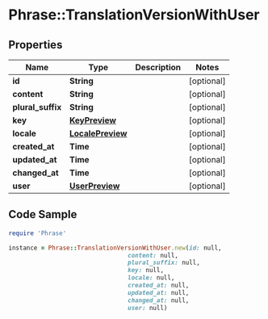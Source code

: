 # Phrase::TranslationVersionWithUser

## Properties

Name | Type | Description | Notes
------------ | ------------- | ------------- | -------------
**id** | **String** |  | [optional] 
**content** | **String** |  | [optional] 
**plural_suffix** | **String** |  | [optional] 
**key** | [**KeyPreview**](KeyPreview.md) |  | [optional] 
**locale** | [**LocalePreview**](LocalePreview.md) |  | [optional] 
**created_at** | **Time** |  | [optional] 
**updated_at** | **Time** |  | [optional] 
**changed_at** | **Time** |  | [optional] 
**user** | [**UserPreview**](UserPreview.md) |  | [optional] 

## Code Sample

```ruby
require 'Phrase'

instance = Phrase::TranslationVersionWithUser.new(id: null,
                                 content: null,
                                 plural_suffix: null,
                                 key: null,
                                 locale: null,
                                 created_at: null,
                                 updated_at: null,
                                 changed_at: null,
                                 user: null)
```


